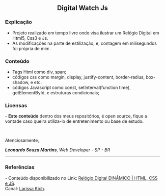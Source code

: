 <h2 align="center">Digital Watch Js</h2>

<div>
<h3 align="left">Explicação</h3><p>

- Projeto realizado em tempo livre onde visa ilustrar um Relógio Digital em Html5, Css3 e Js.<br>
- As modificações na parte de estilização, e, contagem em milisegundos foi própria de mim.</p>
</div>
<div>
<h3>Conteúdo</h3><p>

- Tags Html como div, span;
- códigos css como margin, display, justify-content, border-radius, box-shadow, e etc.
- códigos Javascript como const, setInterval(function time), getElementById, e estruturas condicionais;</p>
</div>
<div>
<h3>Licensas</h3>
<p>- <strong>Este conteúdo</strong> dentro dos meus repositórios, é open source, fique a vontade caso queira utiliza-lo de entretenimento ou base de estudo.</p>
</div>
<br>
<div>
<p>Atenciosamente,</p>
<p><i><strong>Leonardo Souza Martins</strong>, Web Developer - SP - BR</i></p>
</div>
<hr />
<div>
<h3>Referências</h3>
<p>- Conteúdo disponibilizado no Link: <a href="https://www.youtube.com/watch?v=GK0ok3ZCXwM">Relógio Digital DINÂMICO | HTML, CSS e JS<a>.<br>
Canal: <a href="https://www.youtube.com/@larissakich">Larissa Kich</a>.</p>
</div>

